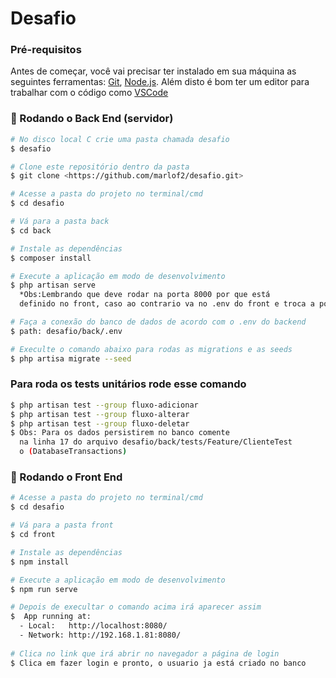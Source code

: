 # Desafio

### Pré-requisitos

Antes de começar, você vai precisar ter instalado em sua máquina as seguintes ferramentas:
[Git](https://git-scm.com), [Node.js](https://nodejs.org/en/). Além disto é bom ter um editor para trabalhar com o
código como [VSCode](https://code.visualstudio.com/)

### 🎲 Rodando o Back End (servidor)

```bash
# No disco local C crie uma pasta chamada desafio
$ desafio

# Clone este repositório dentro da pasta
$ git clone <https://github.com/marlof2/desafio.git>

# Acesse a pasta do projeto no terminal/cmd
$ cd desafio

# Vá para a pasta back
$ cd back

# Instale as dependências
$ composer install

# Execute a aplicação em modo de desenvolvimento
$ php artisan serve
  *Obs:Lembrando que deve rodar na porta 8000 por que está 
  definido no front, caso ao contrario va no .env do front e troca a porta

# Faça a conexão do banco de dados de acordo com o .env do backend
$ path: desafio/back/.env

# Execulte o comando abaixo para rodas as migrations e as seeds
$ php artisa migrate --seed

```
### Para roda os tests unitários rode esse comando 
```bash
$ php artisan test --group fluxo-adicionar
$ php artisan test --group fluxo-alterar
$ php artisan test --group fluxo-deletar
$ Obs: Para os dados persistirem no banco comente
  na linha 17 do arquivo desafio/back/tests/Feature/ClienteTest
  o (DatabaseTransactions)
```

### 🎲 Rodando o Front End

```bash
# Acesse a pasta do projeto no terminal/cmd
$ cd desafio

# Vá para a pasta front
$ cd front

# Instale as dependências
$ npm install

# Execute a aplicação em modo de desenvolvimento
$ npm run serve

# Depois de execultar o comando acima irá aparecer assim
$  App running at:
  - Local:   http://localhost:8080/
  - Network: http://192.168.1.81:8080/
  
# Clica no link que irá abrir no navegador a página de login
$ Clica em fazer login e pronto, o usuario ja está criado no banco
```



